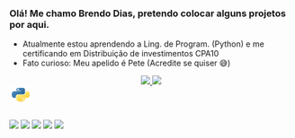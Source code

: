 ### Olá! Me chamo Brendo Dias, pretendo colocar alguns projetos por aqui.
- Atualmente estou aprendendo a Ling. de Program. (Python) e me certificando em Distribuição de investimentos CPA10
- Fato curioso: Meu apelido é Pete (Acredite se quiser 😅)

<div align="center">
  <a href="https://github.com/i-bredias">
  <img height="180em" src="https://github-readme-stats.vercel.app/api?username=i-bredias&show_icons=true&theme=dark&include_all_commits=true&count_private=true"/>
  <img height="180em" src="https://github-readme-stats.vercel.app/api/top-langs/?username=i-bredias&layout=compact&langs_count=7&theme=dark"/>
</div>

  <img align="center" alt="Rafa-Python" height="30" width="40" src="https://raw.githubusercontent.com/devicons/devicon/master/icons/python/python-original.svg">
 
  ##
  <div> 
  <a href="https://www.youtube.com/channel/UCAwqHnU7lh5FZuq65P2MBCQ" target="_blank"><img src="https://img.shields.io/badge/YouTube-FF0000?style=for-the-badge&logo=youtube&logoColor=white" target="_blank"></a>
  <a href="https://www.instagram.com/i_bredias/" target="_blank"><img src="https://img.shields.io/badge/-Instagram-%23E4405F?style=for-the-badge&logo=instagram&logoColor=white" target="_blank"></a>
 	<a href="https://www.twitch.tv/bredias" target="_blank"><img src="https://img.shields.io/badge/Twitch-9146FF?style=for-the-badge&logo=twitch&logoColor=white" target="_blank"></a>
  <a href = "https://mail.google.com/mail/u/0/#inbox"><img src="https://img.shields.io/badge/-Gmail-%23333?style=for-the-badge&logo=gmail&logoColor=white" target="_blank"></a>
  <a href="https://www.linkedin.com/in/brendo-dias-613150185/" target="_blank"><img src="https://img.shields.io/badge/-LinkedIn-%230077B5?style=for-the-badge&logo=linkedin&logoColor=white" target="_blank"></a> 

